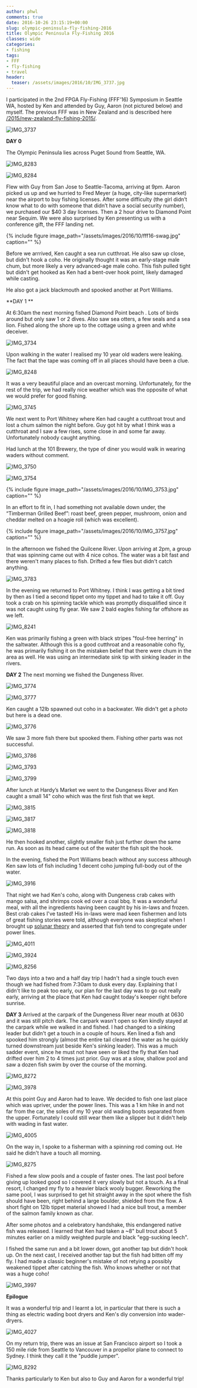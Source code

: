 ```yaml
---
author: phwl
comments: true
date: 2016-10-26 23:15:19+00:00
slug: olympic-peninsula-fly-fishing-2016
title: Olympic Peninsula Fly-Fishing 2016
classes: wide
categories:
- fishing
tags:
- FFF
- fly-fishing
- travel
header:
  teaser: /assets/images/2016/10/IMG_3737.jpg
---
```


I participated in the 2nd FPGA Fly-Fishing (FFF'16) Symposium in Seattle WA, hosted by Ken and attended by Guy, Aaron (not pictured below) and myself. The previous FFF was in New Zealand and is described here [/2015/new-zealand-fly-fishing-2015/](/2015/new-zealand-fly-fishing-2015/).

![IMG_3737](/assets/images/2016/10/IMG_3737.jpg)

<!-- more -->
**DAY 0**

The Olympic Peninsula lies across Puget Sound from Seattle, WA.

![IMG_8283](/assets/images/2016/10/IMG_8283.jpg)

![IMG_8284](/assets/images/2016/10/IMG_8284.jpg)

Flew with Guy from San Jose to Seattle-Tacoma, arriving at 9pm. Aaron picked us up and we hurried to Fred Meyer (a huge, city-like supermarket) near the airport to buy fishing licenses. After some difficulty (the girl didn’t know what to do with someone that didn’t have a social security number), we purchased our $40 3 day licenses. Then a 2 hour drive to Diamond Point near Sequim. We were also surprised by Ken presenting us with a conference gift, the FFF landing net.

{% include figure image_path="/assets/images/2016/10/fff16-swag.jpg" caption="" %}

Before we arrrived, Ken caught a sea run cutthroat. He also saw up close, but didn't hook a coho. He originally thought it was an early-stage male chum, but more likely a very advanced-age male coho. This fish pulled tight but didn't get hooked as Ken had a bent-over hook point, likely damaged while casting.

He also got a jack blackmouth and spooked another at Port Williams.

**DAY 1 **

At 6:30am the next morning fished Diamond Point beach . Lots of birds around but only saw 1 or 2 dives. Also saw sea otters, a few seals and a sea lion. Fished along the shore up to the cottage using a green and white deceiver.

![IMG_3734](/assets/images/2016/10/IMG_3734.jpg)

Upon walking in the water I realised my 10 year old waders were leaking. The fact that the tape was coming off in all places should have been a clue.

![IMG_8248](/assets/images/2016/10/IMG_8248.jpg)

It was a very beautiful place and an overcast morning. Unfortunately, for the rest of the trip, we had really nice weather which was the opposite of what we would prefer for good fishing.

![IMG_3745](/assets/images/2016/10/IMG_3745.jpg)

We next went to Port Whitney where Ken had caught a cutthroat trout and lost a chum salmon the night before. Guy got hit by what I think was a cutthroat and I saw a few rises, some close in and some far away. Unfortunately nobody caught anything.


Had lunch at the 101 Brewery, the type of diner you would walk in wearing waders without comment.


![IMG_3750](/assets/images/2016/10/IMG_3750.jpg)

![IMG_3754](/assets/images/2016/10/IMG_3754.jpg)

{% include figure image_path="/assets/images/2016/10/IMG_3753.jpg" caption="" %}

In an effort to fit in, I had something not available down under, the “Timberman Grilled Beef”: roast beef, green pepper, mushroom, onion and cheddar melted on a hoagie roll (which was excellent).

{% include figure image_path="/assets/images/2016/10/IMG_3757.jpg" caption="" %}

In the afternoon we fished the Quilcene River. Upon arriving at 2pm, a group that was spinning came out with 4 nice cohos. The water was a bit fast and there weren't many places to fish. Drifted a few flies but didn't catch anything.

![IMG_3783](/assets/images/2016/10/IMG_3783.jpg)

In the evening we returned to Port Whitney. I think I was getting a bit tired by then as I tied a second tippet onto my tippet and had to take it off. Guy took a crab on his spinning tackle which was promptly disqualified since it was not caught using fly gear. We saw 2 bald eagles fishing far offshore as we left.

![IMG_8241](/assets/images/2016/10/IMG_8241.jpg)

Ken was primarily fishing a green with black stripes "foul-free herring" in the saltwater. Although this is a good cutthroat and a reasonable coho fly, he was primarily fishing it on the mistaken belief that there were chum in the area as well. He was using an intermediate sink tip with sinking leader in the rivers.

**DAY 2**
The next morning we fished the Dungeness River.

![IMG_3774](/assets/images/2016/10/IMG_3774.jpg)

![IMG_3777](/assets/images/2016/10/IMG_3777.jpg)

Ken caught a 12lb spawned out coho in a backwater. We didn't get a photo but here is a dead one.

![IMG_3776](/assets/images/2016/10/IMG_3776.jpg)

We saw 3 more fish there but spooked them. Fishing other parts was not successful.

![IMG_3786](/assets/images/2016/10/IMG_3786.jpg)

![IMG_3793](/assets/images/2016/10/IMG_3793.jpg)

![IMG_3799](/assets/images/2016/10/IMG_3799.jpg)

After lunch at Hardy’s Market we went to the Dungeness River and Ken caught a small 14" coho which was the first fish that we kept.

![IMG_3815](/assets/images/2016/10/IMG_3815.jpg)

![IMG_3817](/assets/images/2016/10/IMG_3817.jpg)

![IMG_3818](/assets/images/2016/10/IMG_3818.jpg)

He then hooked another, slightly smaller fish just further down the same run. As soon as its head came out of the water the fish spit the hook.

In the evening, fished the Port Williams beach without any success although Ken saw lots of fish including 1 decent coho jumping full-body out of the water.

![IMG_3916](/assets/images/2016/10/IMG_3916.jpg)

That night we had Ken's coho, along with Dungeness crab cakes with mango salsa, and shrimps cook  ed over a coal bbq. It was a wonderful meal, with all the ingredients having been caught by his in-laws and frozen. Best crab cakes I've tasted! His in-laws were mad keen fishermen and lots of great fishing stories were told, although everyone was skeptical when I brought up [solunar theory](https://en.wikipedia.org/wiki/Solunar_theory) and asserted that fish tend to congregate under power lines.

![IMG_4011](/assets/images/2016/10/IMG_4011.jpg)

![IMG_3924](/assets/images/2016/10/IMG_3924.jpg)

![IMG_8256](/assets/images/2016/10/IMG_8256.jpg)

Two days into a two and a half day trip I hadn't had a single touch even though we had fished from 7:30am to dusk every day. Explaining that I didn't like to peak too early, our plan for the last day was to go out really early, arriving at the place that Ken had caught today's keeper right before sunrise.

**DAY 3**
Arrived at the carpark of the Dungeness River near mouth at 0630 and it was still pitch dark. The carpark wasn't open so Ken kindly stayed at the carpark while we walked in and fished. I had changed to a sinking leader but didn't get a touch in a couple of hours. Ken lined a fish and spooked him strongly (almost the entire tail cleared the water as he quickly turned downstream just beside Ken's sinking leader). This was a much sadder event, since he must not have seen or liked the fly that Ken had drifted over him 2 to 4 times just prior. Guy was at a slow, shallow pool and saw a dozen fish swim by over the course of the morning.

![IMG_8272](/assets/images/2016/10/IMG_8272.jpg)

![IMG_3978](/assets/images/2016/10/IMG_3978.jpg)

At this point Guy and Aaron had to leave. We decided to fish one last place which was upriver, under the power lines. This was a 1 km hike in and not far from the car, the soles of my 10 year old wading boots separated from the upper. Fortunately I could still wear them like a slipper but it didn't help with wading in fast water.

![IMG_4005](/assets/images/2016/10/IMG_4005.jpg)

On the way in, I spoke to a fisherman with a spinning rod coming out. He said he didn't have a touch all morning.

![IMG_8275](/assets/images/2016/10/IMG_8275.jpg)

Fished a few slow pools and a couple of faster ones. The last pool before giving up looked good so I covered it very slowly but not a touch. As a final resort, I changed my fly to a heavier black wooly bugger. Reworking the same pool, I was surprised to get hit straight away in the spot where the fish should have been, right behind a large boulder, shielded from the flow. A short fight on 12lb tippet material showed I had a nice bull trout, a member of the salmon family known as char.

After some photos and a celebratory handshake, this endangered native fish was released. I learned that Ken had taken a ~8" bull trout about 5 minutes earlier on a mildly weighted purple and black "egg-sucking leech".

I fished the same run and a bit lower down, got another tap but didn't hook up. On the next cast, I received another tap but the fish had bitten off my fly. I had made a classic beginner's mistake of not retying a possibly weakened tippet after catching the fish. Who knows whether or not that was a huge coho!

![IMG_3997](/assets/images/2016/10/IMG_3997.jpg)

**Epilogue**

It was a wonderful trip and I learnt a lot, in particular that there is such a thing as electric wading boot dryers and Ken's diy conversion into wader-dryers.

![IMG_4027](/assets/images/2016/10/IMG_4027.jpg)

On my return trip, there was an issue at San Francisco airport so I took a 150 mile ride from Seattle to Vancouver in a propellor plane to connect to Sydney. I think they call it the "puddle jumper".

![IMG_8292](/assets/images/2016/10/IMG_8292.jpg)

Thanks particularly to Ken but also to Guy and Aaron for a wonderful trip!








